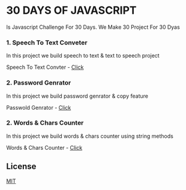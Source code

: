 # 30 DAYS OF JAVASCRIPT

Is Javascript Challenge For 30 Days. We Make 30 Project For 30 Dyas

### 1. Speech To Text Conveter

In this project we build speech to text & text to speech project

Speech To Text Convter - [Click](https://github.com/therogersak/30-days-of-javascript/tree/main/speech_to_text_convter)


### 2. Password Genrator

In this project we build password genrator & copy feature

Passwold Genrator - [Click](https://github.com/therogersak/30-days-of-javascript/tree/main/password_genrator)


### 2. Words & Chars Counter

In this project we build words & chars counter using string methods

Words & Chars Counter - [Click](https://github.com/therogersak/30-days-of-javascript/tree/main/words_couner)



## License
[MIT](https://choosealicense.com/licenses/mit/)


